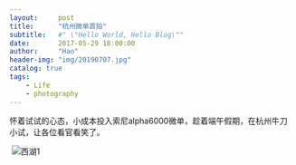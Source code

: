 ```yaml
---
layout:     post
title:      "杭州微单首拍"
subtitle:   #" \"Hello World, Hello Blog\""
date:       2017-05-29 18:00:00
author:     "Hao"
header-img: "img/20190707.jpg"
catalog: true
tags:
    - Life
    - photography
---
```

​		怀着试试的心态，小成本投入索尼alpha6000微单，趁着端午假期，在杭州牛刀小试，让各位看官看笑了。

​		![西湖1]({{"/assets/hz_1.jpg"|absolute_url}})

